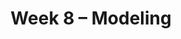 ---
    title: Week 8 – Modeling
    weekNumber: 8
    days:
      - date: 2021-5-16
        events:
          "**LEC 21**{: .label .label-lecture } [Feature Engineering and Modeling](resources/lectures/lec21/lec21.html)":
            "[Ch. 10.1](https://notes.dsc80.com/content/10/intro-modeling.html)"
                
          "**Lab 7**{: .label .label-lab } **[Regular Expressions (due 5/16)](https://github.com/dsc-courses/dsc80-2022-sp/blob/main/labs/07-regex/lab.ipynb)**":
      - date: 2021-5-18
        events:
          "**LEC 22**{: .label .label-lecture } [Modeling and `sklearn`]":
            "[Ch. 10.2](https://notes.dsc80.com/content/10/model-building.html)"
                
          "**DIS 7**{: .label .label-disc } **Features and Pipelines (due 5/21)**":
      - date: 2021-5-19
        events:
          "**PROJ 4**{: .label .label-proj } **[Language Models 🗣 (Checkpoint due 5/19, Project due 5/26)](https://github.com/dsc-courses/dsc80-2022-sp/blob/main/projects/04-language_models/project.ipynb)**":
      - date: 2021-5-20
        events:
          "**LEC 23**{: .label .label-lecture } Pipelines and Model Evaluation`":
            "[Ch. 11.1-11.2](https://notes.dsc80.com/content/11/introduction.html)"
                
---
